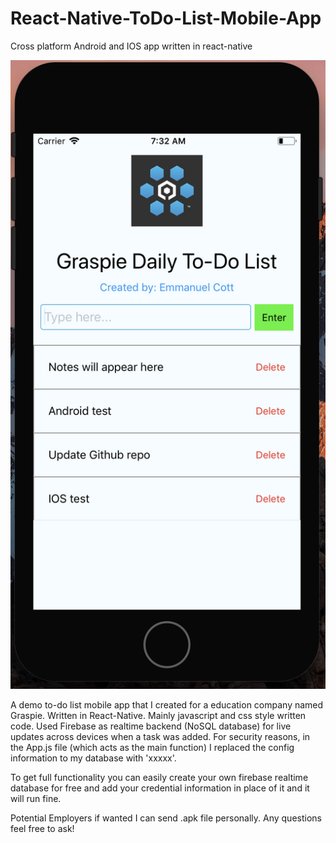 # React-Native-ToDo-List-Mobile-App
Cross platform Android and IOS app written in react-native

![alt text](screenshots/screenshot.png "Description goes here")

A demo to-do list mobile app that I created for a education company named Graspie. Written in React-Native.
Mainly javascript and css style written code.
Used Firebase as realtime backend (NoSQL database) for live updates across devices when a task was added.
For security reasons, in the App.js file (which acts as the main function) I replaced the config information to my database 
with 'xxxxx'.

To get full functionality you can easily create your own firebase realtime database for free and add your credential information in place of it and it will run fine.

Potential Employers if wanted I can send .apk file personally.
Any questions feel free to ask!

